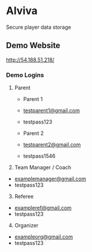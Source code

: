 # Alviva
Secure player data storage

## Demo Website
http://54.188.51.218/

### Demo Logins

1. Parent
   - Parent 1
    - testparent1@gmail.com
    - testpass123

   - Parent 2
    - testparent2@gmail.com 
    - testpass1546

2. Team Manager / Coach
  - examplemanager@gmail.com
  - testpass123

3. Referee
  - exampleref@gmail.com
  - testpass123

4. Organizer
  - exampleorg@gmail.com
  - testpass123
